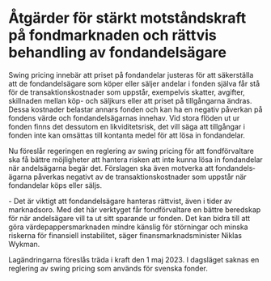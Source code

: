 # Åtgärder för stärkt motståndskraft på fondmarknaden och rättvis behandling av fondandelsägare

Swing pricing innebär att priset på fondandelar justeras för att säkerställa att de fondandelsägare som köper eller säljer andelar i fonden själva får stå för de transaktionskostnader som uppstår, exempelvis skatter, avgifter, skillnaden mellan köp\- och säljkurs eller att priset på tillgångarna ändras. Dessa kostnader belastar annars fonden och kan ha en negativ påverkan på fondens värde och fondandelsägarnas innehav. Vid stora flöden ut ur fonden finns det dessutom en likviditetsrisk, det vill säga att tillgångar i fonden inte kan omsättas till kontanta medel för att lösa in fondandelar.

Nu föreslår regeringen en reglering av swing pricing för att fondförvaltare ska få bättre möjligheter att hantera risken att inte kunna lösa in fondandelar när andelsägarna begär det. Förslagen ska även motverka att fondandels­ägarna påverkas negativt av de transaktionskostnader som uppstår när fondandelar köps eller säljs.

\- Det är viktigt att fondandelsägare hanteras rättvist, även i tider av marknadsoro. Med det här verktyget får fondförvaltare en bättre beredskap för när andelsägare vill ta ut sitt sparande ur fonden. Det kan bidra till att göra värdepappersmarknaden mindre känslig för störningar och minska riskerna för finansiell instabilitet, säger finansmarknadsminister Niklas Wykman.

Lagändringarna föreslås träda i kraft den 1 maj 2023\. I dagsläget saknas en reglering av swing pricing som används för svenska fonder.
